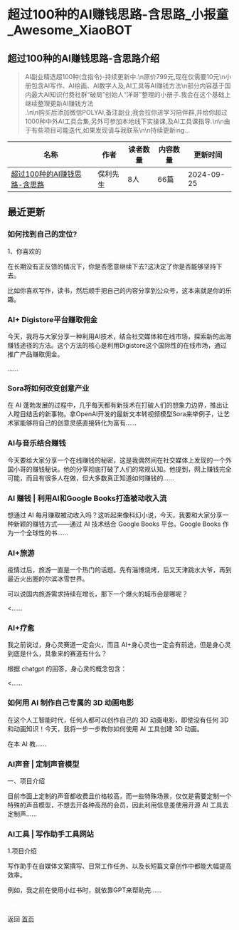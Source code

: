 # 超过100种的AI赚钱思路-含思路_小报童_Awesome_XiaoBOT

## 超过100种的AI赚钱思路-含思路介绍
> AI副业精选超100种(含指令)-持续更新中.\n原价799元,现在仅需要10元\n小册包含AI写作、AI绘画、AI数字人及,AI工具等AI赚钱方法\n部分内容基于国内最大AI知识付费社群“破局”创始人“洋哥”整理的小册子.我会在这个基础上继续整理更新AI赚钱方法  
.\n\n购买后添加微信POLYAI,备注副业,我会拉你进学习陪伴群,并给你超过1000种中外AI工具合集,另外可参加本地线下实操课,及AI工具课指导.\n\n由于有些项目可能迭代,如果发现请与我联系\n\n持续更新ing...  
  


|名称|作者|读者数量|内容数量|更新时间|
|---|---|---|---|---|
|[超过100种的AI赚钱思路-含思路](https://xiaobot.net/p/cdpoly?refer=0b133df9-27dc-423b-8101-639049001c13)|保利先生|8人|66篇|2024-09-25|

## 最近更新
### 如何找到自己的定位?

1、你喜欢的

在长期没有正反馈的情况下，你是否愿意继续下去?这决定了你是否能够坚持下去。

比如你喜欢写作，读书，然后顺手把自己的内容分享到公众号，这本来就是你的乐趣。

### AI+ Digistore平台赚取佣金

今天，我将与大家分享一种利用AI技术，结合社交媒体和在线市场，探索新的出海赚钱途径的方法。这个方法的核心是利用Digistore这个国际性的在线市场，通过推广产品赚取佣金。

......

### Sora将如何改变创意产业

在 AI
蓬勃发展的过程中，几乎每天都有新技术在打破人们的想象力边界，推出让人瞠目结舌的新事物。拿OpenAI开发的最新文本转视频模型Sora来举例子，让艺术家能够将自己的创意灵感直接转化为富有......

### AI与音乐结合赚钱

今天要给大家分享一个在线赚钱的秘密，这是我偶然间在社交媒体上发现的一个外国小哥的赚钱秘诀。他的分享彻底打破了人们的常规认知。他提到，网上赚钱完全可能，而且有很多人在做，但大多数真正知道如何赚钱的......

### AI 赚钱 | 利用AI和Google Books打造被动收入流

想通过 AI 每月赚取被动收入吗？这听起来像科幻小说，今天，我要和大家分享一种新颖的赚钱方式——通过 AI 技术结合 Google Books
平台。Google Books 作为一个全球性的书......

### AI+旅游

疫情过后，旅游一直是一个热门的话题。先有淄博烧烤，后又天津跳水大爷，再到最近火出圈的尔滨冰雪世界。

可以说国内旅游需求持续在增长，那下一个爆火的城市会是哪呢？

<......

### AI+疗愈

我之前说过，身心灵赛道一定会火，而且 AI+身心灵也一定会有前途，但是身心灵到底是什么，具象来的赛道有什么？

根据 chatgpt 的回答，身心灵的概念包含：

<......

### 如何用 AI 制作自己专属的 3D 动画电影

在这个人工智能时代，任何人都可以创作自己的 3D 动画电影，即使没有任何 3D 和动画知识！今天，我将一步一步教你如何使用 AI 工具创建 3D 动画。

在本 AI 教......

### AI声音 | 定制声音模型

一、项目介绍

目前市面上定制的声音都收费且价格较高，而一些特殊场景，仅仅是需要定制一个特殊的声音模型，不想去开各种高昂的会员，因此利用信息差使用开源 AI
工具去定制声......

### AI工具 | 写作助手工具网站

1.项目介绍

写作助手在自媒体文案撰写、日常工作任务、以及长短篇文章创作中都能大幅提高效率。

例如，我之前在使用小红书时，就依靠GPT来帮助完......


<a href="https://github.com/Reno9527/awesome-xiaobot" style="color: white; text-decoration: none;">awesome-xiaobot</a>

返回 [首页](../README.md)
